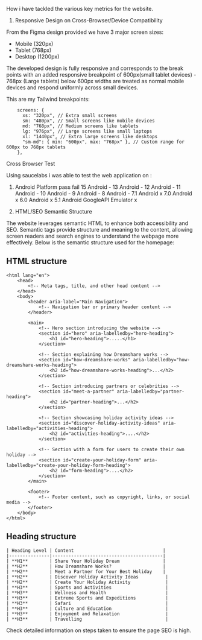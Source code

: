 How i have tackled the various key metrics for the website.

1. Responsive Design on Cross-Browser/Device Compatibility

From the Figma design provided we have 3 major screen sizes:

- Mobile (320px)
- Tablet (768px)
- Desktop (1200px)

The developed design is fully responsive and corresponds to the break points with an added responsive breakpoint of 600px(small tablet devices) - 768px (Large tablets) below 600px widths are treated as normal mobile devices and respond uniformly across small devices.

This are my Tailwind breakpoints:

```
    screens: {
      xs: "320px", // Extra small screens
      sm: "480px", // Small screens like mobile devices
      md: "768px", // Medium screens like tablets
      lg: "976px", // Large screens like small laptops
      xl: "1440px", // Extra large screens like desktops
      "sm-md": { min: "600px", max: "768px" }, // Custom range for 600px to 768px tablets
    },
```

Cross Browser Test

Using saucelabs i was able to test the web application on :

1. Android Platform
   pass fail
   15 Android -
   13 Android -
   12 Android -
   11 Android -
   10 Android -
   9 Android -
   8 Android -
   7.1 Android x
   7.0 Android x
   6.0 Android x
   5.1 Android GoogleAPI Emulator x

2. HTML/SEO Semantic Structure

The website leverages semantic HTML to enhance both accessibility and SEO. Semantic tags provide structure and meaning to the content, allowing screen readers and search engines to understand the webpage more effectively. Below is the semantic structure used for the homepage:

## HTML structure

```
<html lang="en">
    <head>
        <!-- Meta tags, title, and other head content -->
    </head>
    <body>
        <header aria-label="Main Navigation">
            <!-- Navigation bar or primary header content -->
        </header>

        <main>
            <!-- Hero section introducing the website -->
            <section id="hero" aria-labelledby="hero-heading">
                <h1 id="hero-heading">.....</h1>
            </section>

            <!-- Section explaining how Dreamshare works -->
            <section id="how-dreamshare-works" aria-labelledby="how-dreamshare-works-heading">
                <h2 id="how-dreamshare-works-heading">...</h2>
            </section>

            <!-- Section introducing partners or celebrities -->
            <section id="meet-a-partner" aria-labelledby="partner-heading">
                <h2 id="partner-heading">...</h2>
            </section>

            <!-- Section showcasing holiday activity ideas -->
            <section id="discover-holiday-activity-ideas" aria-labelledby="activities-heading">
                <h2 id="activities-heading">....</h2>
            </section>

            <!-- Section with a form for users to create their own holiday -->
            <section id="create-your-holiday-form" aria-labelledby="create-your-holiday-form-heading">
                <h2 id="form-heading">....</h2>
            </section>
        </main>

        <footer>
            <!-- Footer content, such as copyright, links, or social media -->
        </footer>
    </body>
</html>

```

## Heading structure

```
| Heading Level | Content                                 |
|---------------|-----------------------------------------|
| **H1**        | Share Your Holiday Dream                |
| **H2**        | How Dreamshare Works?                   |
| **H2**        | Meet a Partner for Your Best Holiday    |
| **H2**        | Discover Holiday Activity Ideas          |
| **H2**        | Create Your Holiday Activity             |
| **H3**        | Sports and Activities                    |
| **H3**        | Wellness and Health                      |
| **H3**        | Extreme Sports and Expeditions           |
| **H3**        | Safari                                   |
| **H3**        | Culture and Education                    |
| **H3**        | Enjoyment and Relaxation                 |
| **H3**        | Travelling                               |
```

Check detailed information on steps taken to ensure the page SEO is high.
